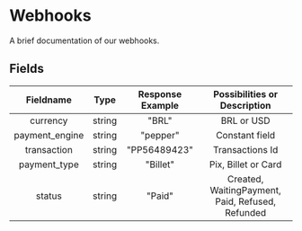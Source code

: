 # Webhooks
A brief documentation of our webhooks.

## Fields

|  Fieldname   |      Type      |       Response Example       | Possibilities or Description |
| :----------: | :------------: | :-----------------: | :---: |
|   currency   |     string     |      "BRL"      | BRL or USD  |
| payment_engine | string | "pepper" | Constant field |
| transaction | string | "PP56489423" | Transactions Id |
| payment_type | string | "Billet" | Pix, Billet or Card |
| status | string | "Paid" | Created, WaitingPayment, Paid, Refused, Refunded | 
